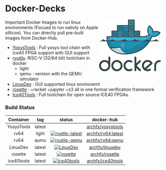 # Docker-Decks

<img src="https://raw.githubusercontent.com/Archfx/docker-decks/master/images/docker-logo.png" alt="docker" width="200" align="right">
Important Docker Images to run linux environments (Focued to run nativly on Apple sillicon). You can direclty pull pre-built images from Docker-Hub.

<!-- [![dockeri.co](https://dockerico.blankenship.io/image/archfx/yosystools)](https://hub.docker.com/r/archfx/yosystools) -->
* [YosysTools](https://github.com/Archfx/docker-decks/tree/master/YosysTools) : Full yosys tool chain with ice40 FPGA support with GUI support
* [rvutils](https://github.com/Archfx/docker-decks/tree/master/RV32I): RISC-V (32/64 bit) toolchain in docker
    - light 
    - qemu : version with the QEMU simulator
* [LinuxDev](https://github.com/Archfx/docker-decks/tree/master/LinuxDev) : GUI supported linux environemt
* [rosette](https://github.com/Archfx/docker-decks/tree/master/rosette) : +racket +jupyter +z3 all in one formal verification framework
* [Ice40Tools](https://github.com/Archfx/docker-decks/tree/master/ice40tools) : Full toolchain for open source ICE40 FPGAs.

### Build Status

| Container  |  tag |  status | docker-hub |
|:-:|:-:|:-:|:-:|
| YosysTools  | latest  |   | [archfx/yosystools](https://hub.docker.com/repository/docker/archfx/yosystools/general) |
|  rv64     | light   | [![rvutils-latest](https://github.com/Archfx/docker-decks/actions/workflows/docker-image-rv64.yml/badge.svg)](https://github.com/Archfx/docker-decks/actions/workflows/docker-image-rv64.yml)  | [archfx/rv64:latest](https://hub.docker.com/repository/docker/archfx/rv32i/general) |
|  rv64     |  qumu   |  [![rvutils-qemu](https://github.com/Archfx/docker-decks/actions/workflows/docker-image-rv64-qemu.yml/badge.svg)](https://github.com/Archfx/docker-decks/actions/workflows/docker-image-rv64-qemu.yml) | [archfx/rv64:qemu](https://hub.docker.com/repository/docker/archfx/rv32i/general)|
|  LinuxDev | latest  |  [![LinuxDev](https://github.com/Archfx/docker-decks/actions/workflows/docker-image-linuxdev.yml/badge.svg)](https://github.com/Archfx/docker-decks/actions/workflows/docker-image-linuxdev.yml) | [archfx/linuxdev](https://hub.docker.com/repository/docker/archfx/rv32i/general) |
|  rosette | latest  | [![rosette](https://github.com/Archfx/docker-decks/actions/workflows/docker-image-rosette.yml/badge.svg)](https://github.com/Archfx/docker-decks/actions/workflows/docker-image-rosette.yml)  | [archfx/rosette](https://hub.docker.com/repository/docker/archfx/rv32i/general) |
|  ice40tools | latest  | [![ice40tools](https://github.com/Archfx/docker-decks/actions/workflows/docker-image-ice40tools.yml/badge.svg)](https://github.com/Archfx/docker-decks/actions/workflows/docker-image-ice40tools.yml)  | [archfx/ice40tools](https://hub.docker.com/repository/docker/archfx/ice40tools/general) |



